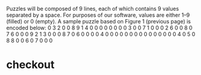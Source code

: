 Puzzles will be composed of 9 lines, each of which contains 9 values separated by a
space. For purposes of our software, values are either 1–9 (filled) or 0 (empty).
A sample puzzle based on Figure 1 (previous page) is encoded below:
0 3 2 0 0 8 9 1 4
0 0 0 0 0 0 0 0 3
0 0 7 1 0 0 0 2 6
0 0 8 0 7 6 0 0 0
9 2 1 3 0 0 0 8 7
0 6 0 0 0 0 4 0 0
0 0 0 0 0 0 0 0 0
0 0 0 0 4 0 5 0 8
8 0 0 6 0 7 0 0 0 
# checkout

